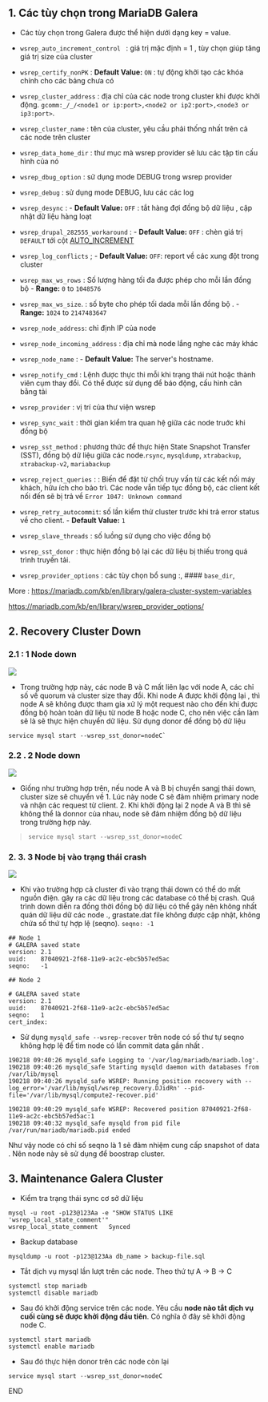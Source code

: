 


## 1. Các tùy chọn trong MariaDB Galera

- Các tùy chọn trong Galera được thể hiện dưới dạng key = value. 


- `wsrep_auto_increment_control ` : giá trị mặc định = 1 , tùy chọn giúp tăng giá trị size của cluster
- `wsrep_certify_nonPK` :  **Default Value:**  `ON` : tự động khởi tạo các khóa chính cho  các bảng chưa có 
-  `wsrep_cluster_address` : địa chỉ của các node trong cluster khi được khởi động. `gcomm:_/_/<node1 or ip:port>,<node2 or ip2:port>,<node3 or ip3:port>`.
- `wsrep_cluster_name` : tên của cluster, yêu cầu phải thống nhất trên cả các node trên cluster
- `wsrep_data_home_dir` :  thư mục mà wsrep provider sẽ lưu các tập tin cấu hình của nó
- `wsrep_dbug_option` : sử dụng mode DEBUG trong wsrep provider
- `wsrep_debug` : sử dụng mode DEBUG, lưu các các log 
- `wsrep_desync` : -   **Default Value:**  `OFF` : tắt hàng đợi đồng bộ dữ liệu , cập nhật dữ liệu hàng loạt
- `wsrep_drupal_282555_workaround` :  -   **Default Value:**  `OFF` : chèn giá trị `DEFAULT` tới cột [AUTO_INCREMENT](https://mariadb.com/kb/en/auto_increment/)
- `wsrep_log_conflicts` ; -   **Default Value:**  `OFF`: report về các xung đột trong cluster
- `wsrep_max_ws_rows` : Số lượng hàng tối đa được phép cho mỗi lần đồng bộ  -   **Range:**  `0`  to  `1048576`
- `wsrep_max_ws_size`. : số byte cho phép  tối dada mỗi lần đồng bộ . -   **Range:**  `1024`  to  `2147483647`
- `wsrep_node_address`: chỉ định IP của node
- `wsrep_node_incoming_address` : địa chỉ mà node lắng nghe các máy khác
- `wsrep_node_name` : -   **Default Value:**  The server's hostname.
- `wsrep_notify_cmd` : Lệnh được thực thi mỗi khi trạng thái nút hoặc thành viên cụm thay đổi. Có thể được sử dụng để  báo động, cấu hình cân bằng tải 
- `wsrep_provider` : vị trí của thư viện wsrep
- `wsrep_sync_wait` : thời gian kiểm tra quan hệ giữa các node truớc khi đồng bộ
- `wsrep_sst_method` : phương thức để thực hiện State Snapshot Transfer (SST), đồng bộ dữ liệu giữa các node.`rsync`, `mysqldump`, `xtrabackup`, `xtrabackup-v2`, `mariabackup`
- `wsrep_reject_queries` : : Biến để đặt từ chối truy vấn từ các kết nối máy khách, hữu ích cho bảo trì. Các node vẫn tiếp tục đồng bộ, các client kết nối đến sẽ bị trả về `Error 1047: Unknown command`
- `wsrep_retry_autocommit`: số lần kiểm thử cluster trước khi trả error status về cho client.  -   **Default Value:**  `1`
- `wsrep_slave_threads` : số luồng sử dụng cho việc đồng bộ
- `wsrep_sst_donor` : thực hiện đồng bộ lại các dữ liệu bị thiếu trong quá trình truyền tải. 
- `wsrep_provider_options` : các tùy chọn bổ sung :,  #### `base_dir`, 


More : https://mariadb.com/kb/en/library/galera-cluster-system-variables

https://mariadb.com/kb/en/library/wsrep_provider_options/

## 2. Recovery Cluster Down


### 2.1 : 1 Node down

![](https://www.percona.com/blog/wp-content/uploads/2014/08/g1.png)


- Trong trường hợp này, các node B và C mất liên lạc với node A, các chỉ số về quorum và cluster size thay đổi. Khi node A được khởi động lại  , thì node A sẽ không được tham gia xử lý một request nào cho đến khi được đồng bộ hoàn toàn dữ liệu từ node B hoặc node C, cho nên việc cần làm sẽ là sẽ thực hiện chuyển dữ liệu. Sử dụng donor để đồng bộ dữ liệu
```
service mysql start --wsrep_sst_donor=nodeC`
```


### 2.2 . 2 Node down

![](https://www.percona.com/blog/wp-content/uploads/2014/08/g2.png)

- Giống như trường hợp trên, nếu node A và B bị chuyển sangj thái down, cluster size sẽ chuyển về 1.  Lúc này node C sẽ đảm nhiệm primary node và nhận các request từ client. 2. Khi khởi động lại 2 node A và B thì sẽ không thể là donnor của nhau, node sẽ đảm nhiệm đồng bộ dữ liệu trong trường hợp này. 

> `service mysql start --wsrep_sst_donor=nodeC`

### 2. 3.  3 Node bị vào trạng thái crash 

![](https://www.percona.com/blog/wp-content/uploads/2014/08/g6.png)

-  Khi vào trường hợp cả cluster đi vào trạng thái down có thể do mất nguồn điện. gây ra các dữ liệu trong các database có thể bị crash. Quá trình down diễn ra đồng thời đồng bộ dữ liệu có thể gây  nên không nhất quán dữ liệu dữ các node ., grastate.dat file  không được cập nhật, không chứa số thứ tự hợp lệ (seqno). ```seqno: -1```
 
```
## Node 1 
# GALERA saved state
version: 2.1
uuid:    87040921-2f68-11e9-ac2c-ebc5b57ed5ac
seqno:   -1
```

```
## Node 2

# GALERA saved state
version: 2.1
uuid:    87040921-2f68-11e9-ac2c-ebc5b57ed5ac
seqno:   1
cert_index:

```

-  Sử dụng `mysqld_safe --wsrep-recover` trên node có số thư tự  seqno không hợp lệ để tìm node có lần commit data gần nhất .
```
190218 09:40:26 mysqld_safe Logging to '/var/log/mariadb/mariadb.log'.
190218 09:40:26 mysqld_safe Starting mysqld daemon with databases from /var/lib/mysql
190218 09:40:26 mysqld_safe WSREP: Running position recovery with --log_error='/var/lib/mysql/wsrep_recovery.DJidRn' --pid-file='/var/lib/mysql/compute2-recover.pid'

190218 09:40:29 mysqld_safe WSREP: Recovered position 87040921-2f68-11e9-ac2c-ebc5b57ed5ac:1
190218 09:40:32 mysqld_safe mysqld from pid file /var/run/mariadb/mariadb.pid ended

```
Như vậy node có chỉ số seqno là 1 sẽ đảm nhiệm cung cấp snapshot of data . Nên node này sẽ sử dụng để boostrap cluster. 


## 3. Maintenance Galera Cluster 

- Kiểm tra trạng thái sync cơ sở dữ liệu
```
mysql -u root -p123@123Aa -e "SHOW STATUS LIKE 'wsrep_local_state_comment'"
wsrep_local_state_comment	Synced

```

- Backup database
```
mysqldump -u root -p123@123Aa db_name > backup-file.sql
```

- Tắt dịch vụ mysql lần lượt trên các node. Theo thứ tự A -> B -> C 
```
systemctl stop mariadb
systemctl disable mariadb
```



- Sau đó khởi động service trên các node. Yêu cầu **node nào tắt dịch vụ cuối cùng sẽ được khởi động đầu tiên**. Có nghĩa ở đây sẽ khởi động node C. 
```
systemctl start mariadb
systemctl enable mariadb
```

- Sau đó thực hiện donor trên các node còn lại 
```
service mysql start --wsrep_sst_donor=nodeC

```


END
